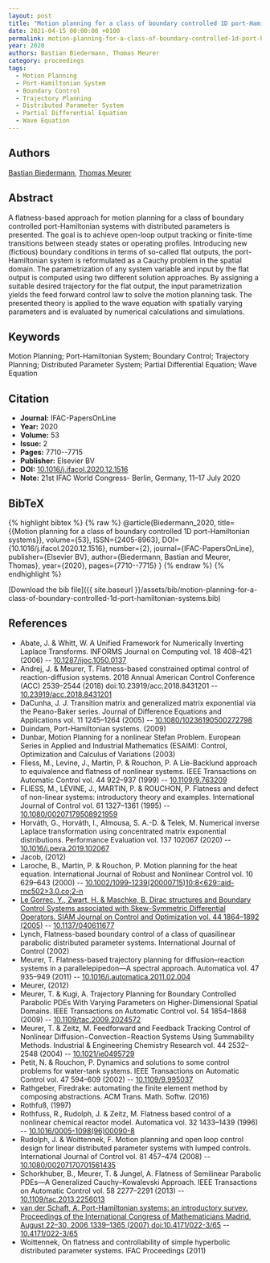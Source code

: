 ```yaml
---
layout: post
title: "Motion planning for a class of boundary controlled 1D port-Hamiltonian systems"
date: 2021-04-15 00:00:00 +0100
permalink: motion-planning-for-a-class-of-boundary-controlled-1d-port-hamiltonian-systems
year: 2020
authors: Bastian Biedermann, Thomas Meurer
category: proceedings
tags:
  - Motion Planning
  - Port-Hamiltonian System
  - Boundary Control
  - Trajectory Planning
  - Distributed Parameter System
  - Partial Differential Equation
  - Wave Equation
---
```

 
## Authors
[Bastian Biedermann](authors/bastian-biedermann), [Thomas Meurer](authors/thomas-meurer)
 
## Abstract
A flatness-based approach for motion planning for a class of boundary controlled port-Hamiltonian systems with distributed parameters is presented. The goal is to achieve open-loop output tracking or finite-time transitions between steady states or operating profiles. Introducing new (fictious) boundary conditions in terms of so-called flat outputs, the port-Hamiltonian system is reformulated as a Cauchy problem in the spatial domain. The parametrization of any system variable and input by the flat output is computed using two different solution approaches. By assigning a suitable desired trajectory for the flat output, the input parametrization yields the feed forward control law to solve the motion planning task. The presented theory is applied to the wave equation with spatially varying parameters and is evaluated by numerical calculations and simulations.
 
## Keywords
Motion Planning; Port-Hamiltonian System; Boundary Control; Trajectory Planning; Distributed Parameter System; Partial Differential Equation; Wave Equation
 
## Citation
- **Journal:** IFAC-PapersOnLine
- **Year:** 2020
- **Volume:** 53
- **Issue:** 2
- **Pages:** 7710--7715
- **Publisher:** Elsevier BV
- **DOI:** [10.1016/j.ifacol.2020.12.1516](https://doi.org/10.1016/j.ifacol.2020.12.1516)
- **Note:** 21st IFAC World Congress- Berlin, Germany, 11–17 July 2020
 
## BibTeX
{% highlight bibtex %}
{% raw %}
@article{Biedermann_2020,
  title={{Motion planning for a class of boundary controlled 1D port-Hamiltonian systems}},
  volume={53},
  ISSN={2405-8963},
  DOI={10.1016/j.ifacol.2020.12.1516},
  number={2},
  journal={IFAC-PapersOnLine},
  publisher={Elsevier BV},
  author={Biedermann, Bastian and Meurer, Thomas},
  year={2020},
  pages={7710--7715}
}
{% endraw %}
{% endhighlight %}
 
[Download the bib file]({{ site.baseurl }}/assets/bib/motion-planning-for-a-class-of-boundary-controlled-1d-port-hamiltonian-systems.bib)
 
## References
- Abate, J. & Whitt, W. A Unified Framework for Numerically Inverting Laplace Transforms. INFORMS Journal on Computing vol. 18 408–421 (2006) -- [10.1287/ijoc.1050.0137](https://doi.org/10.1287/ijoc.1050.0137)
- Andrej, J. & Meurer, T. Flatness-based constrained optimal control of reaction-diffusion systems. 2018 Annual American Control Conference (ACC) 2539–2544 (2018) doi:10.23919/acc.2018.8431201 -- [10.23919/acc.2018.8431201](https://doi.org/10.23919/acc.2018.8431201)
- DaCunha, J. J. Transition matrix and generalized matrix exponential via the Peano-Baker series. Journal of Difference Equations and Applications vol. 11 1245–1264 (2005) -- [10.1080/10236190500272798](https://doi.org/10.1080/10236190500272798)
- Duindam, Port-Hamiltonian systems. (2009)
- Dunbar, Motion Planning for a nonlinear Stefan Problem. European Series in Applied and Industrial Mathematics (ESAIM): Control, Optimization and Calculus of Variations (2003)
- Fliess, M., Levine, J., Martin, P. & Rouchon, P. A Lie-Backlund approach to equivalence and flatness of nonlinear systems. IEEE Transactions on Automatic Control vol. 44 922–937 (1999) -- [10.1109/9.763209](https://doi.org/10.1109/9.763209)
- FLIESS, M., LÉVINE, J., MARTIN, P. & ROUCHON, P. Flatness and defect of non-linear systems: introductory theory and examples. International Journal of Control vol. 61 1327–1361 (1995) -- [10.1080/00207179508921959](https://doi.org/10.1080/00207179508921959)
- Horváth, G., Horváth, I., Almousa, S. A.-D. & Telek, M. Numerical inverse Laplace transformation using concentrated matrix exponential distributions. Performance Evaluation vol. 137 102067 (2020) -- [10.1016/j.peva.2019.102067](https://doi.org/10.1016/j.peva.2019.102067)
- Jacob, (2012)
- Laroche, B., Martin, P. & Rouchon, P. Motion planning for the heat equation. International Journal of Robust and Nonlinear Control vol. 10 629–643 (2000) -- [10.1002/1099-1239(20000715)10:8<629::aid-rnc502>3.0.co;2-n](https://doi.org/10.1002/1099-1239(20000715)10:8<629::aid-rnc502>3.0.co;2-n)
- [Le Gorrec, Y., Zwart, H. & Maschke, B. Dirac structures and Boundary Control Systems associated with Skew-Symmetric Differential Operators. SIAM Journal on Control and Optimization vol. 44 1864–1892 (2005)](dirac-structures-and-boundary-control-systems-associated-with-skew-symmetric-differential-operators) -- [10.1137/040611677](https://doi.org/10.1137/040611677)
- Lynch, Flatness-based boundary control of a class of quasilinear parabolic distributed parameter systems. International Journal of Control (2002)
- Meurer, T. Flatness-based trajectory planning for diffusion–reaction systems in a parallelepipedon—A spectral approach. Automatica vol. 47 935–949 (2011) -- [10.1016/j.automatica.2011.02.004](https://doi.org/10.1016/j.automatica.2011.02.004)
- Meurer, (2012)
- Meurer, T. & Kugi, A. Trajectory Planning for Boundary Controlled Parabolic PDEs With Varying Parameters on Higher-Dimensional Spatial Domains. IEEE Transactions on Automatic Control vol. 54 1854–1868 (2009) -- [10.1109/tac.2009.2024572](https://doi.org/10.1109/tac.2009.2024572)
- Meurer, T. & Zeitz, M. Feedforward and Feedback Tracking Control of Nonlinear Diffusion−Convection−Reaction Systems Using Summability Methods. Industrial &amp; Engineering Chemistry Research vol. 44 2532–2548 (2004) -- [10.1021/ie0495729](https://doi.org/10.1021/ie0495729)
- Petit, N. & Rouchon, P. Dynamics and solutions to some control problems for water-tank systems. IEEE Transactions on Automatic Control vol. 47 594–609 (2002) -- [10.1109/9.995037](https://doi.org/10.1109/9.995037)
- Rathgeber, Firedrake: automating the finite element method by composing abstractions. ACM Trans. Math. Softw. (2016)
- Rothfuß, (1997)
- Rothfuss, R., Rudolph, J. & Zeitz, M. Flatness based control of a nonlinear chemical reactor model. Automatica vol. 32 1433–1439 (1996) -- [10.1016/0005-1098(96)00090-8](https://doi.org/10.1016/0005-1098(96)00090-8)
- Rudolph, J. & Woittennek, F. Motion planning and open loop control design for linear distributed parameter systems with lumped controls. International Journal of Control vol. 81 457–474 (2008) -- [10.1080/00207170701561435](https://doi.org/10.1080/00207170701561435)
- Schorkhuber, B., Meurer, T. & Jungel, A. Flatness of Semilinear Parabolic PDEs—A Generalized Cauchy–Kowalevski Approach. IEEE Transactions on Automatic Control vol. 58 2277–2291 (2013) -- [10.1109/tac.2013.2256013](https://doi.org/10.1109/tac.2013.2256013)
- [van der Schaft, A. Port-Hamiltonian systems: an introductory survey. Proceedings of the International Congress of Mathematicians Madrid, August 22–30, 2006 1339–1365 (2007) doi:10.4171/022-3/65](port-hamiltonian-systems-an-introductory-survey) -- [10.4171/022-3/65](https://doi.org/10.4171/022-3/65)
- Woittennek, On flatness and controllability of simple hyperbolic distributed parameter systems. IFAC Proceedings (2011)

